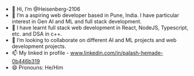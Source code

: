 - 👋 Hi, I’m @Heisenberg-2106
- 👀 I’m a aspiring web developer based in Pune, India. I have particular interest in Gen AI and ML and full stack development.
- 🌱 I have learnt full stack web development in React, NodeJS, Typescript, etc. and DSA in c++.
- 💞️ I’m looking to collaborate on different AI and ML projects and web development projects.
- 📫 My linked in profile - www.linkedin.com/in/palash-hemade-0b446b319
- 😄 Pronouns: He/Him

<!---
Heisenberg-2106/Heisenberg-2106 is a ✨ special ✨ repository because its `README.md` (this file) appears on your GitHub profile.
You can click the Preview link to take a look at your changes.
--->
